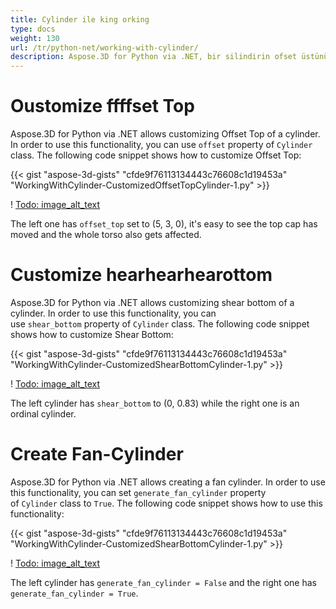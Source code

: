 ```yaml
---
title: Cylinder ile king orking
type: docs
weight: 130
url: /tr/python-net/working-with-cylinder/
description: Aspose.3D for Python via .NET, bir silindirin ofset üstünü özelleştirmeye izin verir. Bu işlevselliği kullanmak için silindir sınıfının ofset özelliğini kullanabilirsiniz.
---
```

#  **Oustomize ffffset Top**
Aspose.3D for Python via .NET allows customizing Offset Top of a cylinder. In order to use this functionality, you can use `offset` property of `Cylinder` class. The following code snippet shows how to customize Offset Top:



{{< gist "aspose-3d-gists" "cfde9f76113134443c76608c1d19453a" "WorkingWithCylinder-CustomizedOffsetTopCylinder-1.py" >}}

! [Todo: image_alt_text](working-with-cylinder_1.png)

The left one has `offset_top` set to (5, 3, 0), it's easy to see the top cap has moved and the whole torso also gets affected.
#  **Customize hearhearhearottom**
Aspose.3D for Python via .NET allows customizing shear bottom of a cylinder. In order to use this functionality, you can use `shear_bottom` property of `Cylinder` class. The following code snippet shows how to customize Shear Bottom:



{{< gist "aspose-3d-gists" "cfde9f76113134443c76608c1d19453a" "WorkingWithCylinder-CustomizedShearBottomCylinder-1.py" >}}

! [Todo: image_alt_text](working-with-cylinder_2.png)

The left cylinder has `shear_bottom` to (0, 0.83) while the right one is an ordinal cylinder.
#  **Create Fan-Cylinder**
Aspose.3D for Python via .NET allows creating a fan cylinder. In order to use this functionality, you can set `generate_fan_cylinder` property of `Cylinder` class to `True`. The following code snippet shows how to use this functionality:



{{< gist "aspose-3d-gists" "cfde9f76113134443c76608c1d19453a" "WorkingWithCylinder-CustomizedShearBottomCylinder-1.py" >}}

! [Todo: image_alt_text](working-with-cylinder_3.png)

The left cylinder has `generate_fan_cylinder = False` and the right one has `generate_fan_cylinder = True`.
